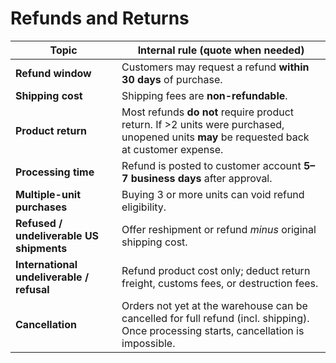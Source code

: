 # Refunds and Returns

| Topic                                     | Internal rule (quote when needed)                                                                                                         |
| ----------------------------------------- | ----------------------------------------------------------------------------------------------------------------------------------------- |
| **Refund window**                         | Customers may request a refund **within 30 days** of purchase.                                                                            |
| **Shipping cost**                         | Shipping fees are **non-refundable**.                                                                                                     |
| **Product return**                        | Most refunds **do not** require product return. If >2 units were purchased, unopened units **may** be requested back at customer expense. |
| **Processing time**                       | Refund is posted to customer account **5–7 business days** after approval.                                                                |
| **Multiple-unit purchases**               | Buying 3 or more units can void refund eligibility.                                                                                       |
| **Refused / undeliverable US shipments**  | Offer reshipment or refund *minus* original shipping cost.                                                                                |
| **International undeliverable / refusal** | Refund product cost only; deduct return freight, customs fees, or destruction fees.                                                       |
| **Cancellation**                          | Orders not yet at the warehouse can be cancelled for full refund (incl. shipping). Once processing starts, cancellation is impossible.    |